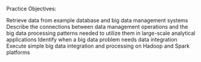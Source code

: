 Practice Objectives:

Retrieve data from example database and big data management systems
Describe the connections between data management operations and the big data processing patterns needed to utilize them in large-scale analytical applications
Identify when a big data problem needs data integration
Execute simple big data integration and processing on Hadoop and Spark platforms
